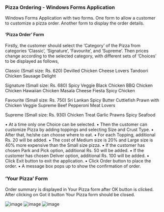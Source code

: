 ### Pizza Ordering - Windows Forms Application
Windows Forms Application with two forms. One form to allow a customer to customize a pizza order. Another form to display the order details.

#### ‘Pizza Order’ Form

Firstly, the customer should select the ‘Category’ of the Pizza from categories ‘Classic’, ‘Signature’, ‘Favourite’, and ‘Supreme’. Then prices change according to the selected category, with different sets of ‘Choices’ to be displayed as follows,

Classic (Small size: Rs. 620)
Devilled Chicken
Cheese Lovers
Tandoori Chicken
Sausage Delight

Signature (Small size: Rs. 680)
Spicy Veggie
Black Chicken
BBQ Chicken
Chicken Hawaiian
Chicken Masala
Cheese Fiesta
Spicy Chicken

Favourite (Small size: Rs. 750)
Sri Lankan Spicy
Butter Cuttlefish
Prawn with Chicken
Veggie Supreme
Beef Pepperoni
Meat Lovers

Supreme (Small size: Rs. 930)
Chicken Treat
Garlic Prawns
Spicy Seafood

▪ At a time only one Choice can be selected.
▪ Then the customer can customize Pizza by adding toppings and selecting Size and Crust Type.
▪ After that, he/she can choose where to eat.
▪ For each Topping, additional Rs. 20 will be added.
▪ The cost of Medium size is 20% and Large size is 40% more expensive than the Small size pizza.
▪ If the customer has chosen Park and Pick option, additional Rs. 50 will be added.
▪ If the customer has chosen Deliver option, additional Rs. 100 will be added.
▪ Click Exit button to exit the application.
▪ Click Order button to place the order.
▪ A message box pops up to show the confirmation of order.

### ‘Your Pizza’ Form

Order summary is displayed in Your Pizza form after OK button is clicked.
After clicking on Got it button Your Pizza form should be closed.

![image](https://user-images.githubusercontent.com/49782156/171655864-64aaa214-4467-4245-ac7b-868865237e6e.png)
![image](https://user-images.githubusercontent.com/49782156/171655896-d1068d78-6c69-4950-9464-3e2d5033d9b6.png)
![image](https://user-images.githubusercontent.com/49782156/171655940-c4736f1c-31de-4b26-bdcc-bd62899e5e09.png)
